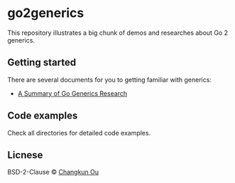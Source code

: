 # go2generics

This repository illustrates a big chunk of demos and researches about Go 2 generics.

## Getting started

There are several documents for you to getting familiar with generics:

- [A Summary of Go Generics Research](./generics.md)
<!-- - Changkun Ou. Go 2 Generics? A (P)review. March 2020. Slides https://docs.google.com/presentation/d/1OurEtIXVozrYsFKMQQJA-utpDnpGDuKF268ly7RaiCA/edit?usp=sharing. -->

## Code examples

Check all directories for detailed code examples.

## Licnese

BSD-2-Clause &copy; [Changkun Ou](https://changkun.de)
